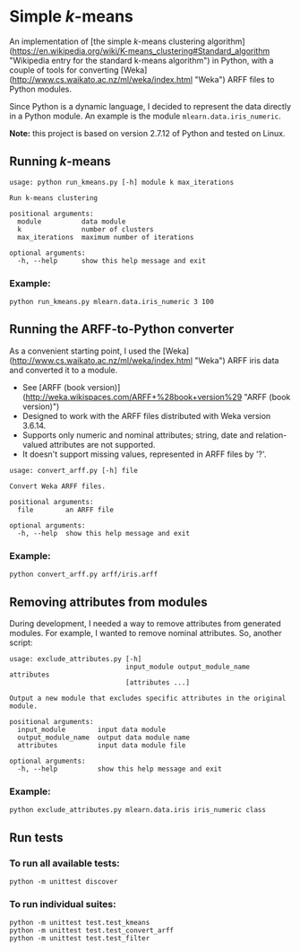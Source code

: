 # Simple _k_-means
An implementation of [the simple _k_-means clustering algorithm] (https://en.wikipedia.org/wiki/K-means_clustering#Standard_algorithm "Wikipedia entry for the standard k-means algorithm") in Python, with a couple of tools for converting [Weka] (http://www.cs.waikato.ac.nz/ml/weka/index.html "Weka") ARFF files to Python modules. 

Since Python is a dynamic language, I decided to represent the data directly in a Python module. An example is the module `mlearn.data.iris_numeric`.

__Note:__ this project is based on version 2.7.12 of Python and tested on Linux.

## Running _k_-means
```
usage: python run_kmeans.py [-h] module k max_iterations

Run k-means clustering

positional arguments:
  module          data module
  k               number of clusters
  max_iterations  maximum number of iterations

optional arguments:
  -h, --help      show this help message and exit
```

### Example:
```
python run_kmeans.py mlearn.data.iris_numeric 3 100
```

## Running the ARFF-to-Python converter
As a convenient starting point, I used the [Weka] (http://www.cs.waikato.ac.nz/ml/weka/index.html "Weka") ARFF iris data and converted it to a module. 

* See [ARFF (book version)] (http://weka.wikispaces.com/ARFF+%28book+version%29 "ARFF (book version)")
* Designed to work with the ARFF files distributed with Weka version 3.6.14.
* Supports only numeric and nominal attributes; string, date and relation-valued attributes are not supported.
* It doesn't support missing values, represented in ARFF files by '?'.

```
usage: convert_arff.py [-h] file

Convert Weka ARFF files.

positional arguments:
  file        an ARFF file

optional arguments:
  -h, --help  show this help message and exit
```

### Example:
```
python convert_arff.py arff/iris.arff
```

## Removing attributes from modules
During development, I needed a way to remove attributes from generated modules. For example, I wanted to remove nominal attributes. So, another script:
```
usage: exclude_attributes.py [-h]
                             input_module output_module_name attributes
                             [attributes ...]

Output a new module that excludes specific attributes in the original module.

positional arguments:
  input_module        input data module
  output_module_name  output data module name
  attributes          input data module file

optional arguments:
  -h, --help          show this help message and exit
```

### Example:
```
python exclude_attributes.py mlearn.data.iris iris_numeric class
```

## Run tests
### To run all available tests:
```
python -m unittest discover
```
### To run individual suites:
```
python -m unittest test.test_kmeans
python -m unittest test.test_convert_arff
python -m unittest test.test_filter
```
